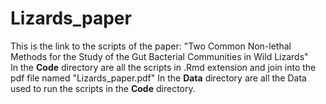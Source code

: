 # Lizards_paper



This is the link to the scripts of the paper: "Two Common Non-lethal Methods for the Study of the Gut Bacterial Communities in Wild Lizards"
\
In the **Code** directory are all the scripts in .Rmd extension and join into the pdf file named "Lizards_paper.pdf"
In the **Data** directory are all the Data used to run the scripts in the **Code** directory.
